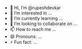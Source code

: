 - 👋 Hi, I’m @rupeshdevkar
- 👀 I’m interested in ...
- 🌱 I’m currently learning ...
- 💞️ I’m looking to collaborate on ...
- 📫 How to reach me ...
- 😄 Pronouns: ...
- ⚡ Fun fact: ...

<!---
rupeshdevkar/rupeshdevkar is a ✨ special ✨ repository because its `README.md` (this file) appears on your GitHub profile.
You can click the Preview link to take a look at your changes.
--->
